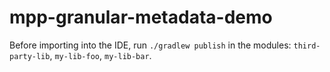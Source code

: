 # mpp-granular-metadata-demo

Before importing into the IDE, run `./gradlew publish` in the modules: `third-party-lib`, `my-lib-foo`, `my-lib-bar`.
